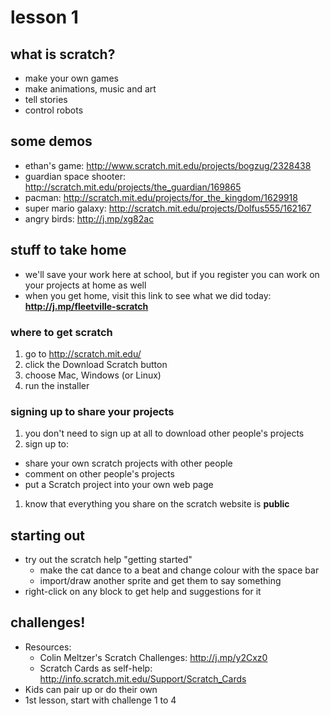 # lesson 1

## what is scratch?
* make your own games
* make animations, music and art
* tell stories
* control robots

## some demos
* ethan's game: http://www.scratch.mit.edu/projects/bogzug/2328438
* guardian space shooter: http://scratch.mit.edu/projects/the_guardian/169865
* pacman: http://scratch.mit.edu/projects/for_the_kingdom/1629918
* super mario galaxy: http://scratch.mit.edu/projects/Dolfus555/162167
* angry birds: http://j.mp/xg82ac

## stuff to take home
* we'll save your work here at school, but if you register you can work on your projects at home as well
* when you get home, visit this link to see what we did today: **http://j.mp/fleetville-scratch**

### where to get scratch
1. go to http://scratch.mit.edu/
1. click the Download Scratch button
1. choose Mac, Windows (or Linux)
1. run the installer

### signing up to share your projects
1. you don't need to sign up at all to download other people's projects
1. sign up to:
  * share your own scratch projects with other people
  * comment on other people's projects
  * put a Scratch project into your own web page
1. know that everything you share on the scratch website is **public**

## starting out
* try out the scratch help "getting started"
  * make the cat dance to a beat and change colour with the space bar
  * import/draw another sprite and get them to say something
* right-click on any block to get help and suggestions for it

## challenges!
* Resources:
  * Colin Meltzer's Scratch Challenges: http://j.mp/y2Cxz0
  * Scratch Cards as self-help: http://info.scratch.mit.edu/Support/Scratch_Cards
* Kids can pair up or do their own
* 1st lesson, start with challenge 1 to 4